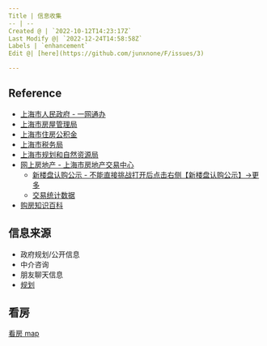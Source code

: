 ```yaml
---
Title | 信息收集
-- | --
Created @ | `2022-10-12T14:23:17Z`
Last Modify @| `2022-12-24T14:58:58Z`
Labels | `enhancement`
Edit @| [here](https://github.com/junxnone/F/issues/3)

---
```

## Reference

- [上海市人民政府 -  一网通办](https://www.shanghai.gov.cn/)
- [上海市房屋管理局](http://fgj.sh.gov.cn/)
- [上海市住房公积金](https://www.shgjj.com/)
- [上海市税务局](http://shanghai.chinatax.gov.cn/)
- [上海市规划和自然资源局](https://ghzyj.sh.gov.cn/)
- [网上房地产 - 上海市房地产交易中心](http://www.fangdi.com.cn/index.html)
  - [新楼盘认购公示 - 不能直接挑战打开后点击右侧【新楼盘认购公示】->更多](http://www.fangdi.com.cn/new_house/new_house_jjswlpgs.html)
  - [交易统计数据](http://www.fangdi.com.cn/trade/trade.html)
- [购房知识百科](https://house.mofangyu.com/)

## 信息来源

- 政府规划/公开信息
- 中介咨询
- 朋友聊天信息
- [规划](/0037_规划)

## 看房

[看房 map](https://junxnone.github.io/fmap/ ':include :type=iframe width=100% height=1200px')

